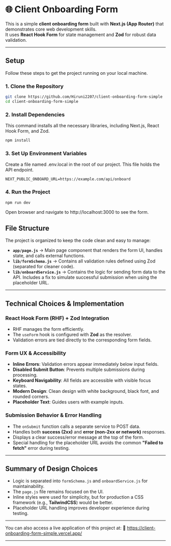 # 🌐 Client Onboarding Form

This is a simple **client onboarding form** built with **Next.js (App Router)** that demonstrates core web development skills.  
It uses **React Hook Form** for state management and **Zod** for robust data validation.

---

## Setup

Follow these steps to get the project running on your local machine.

### 1. Clone the Repository
```bash
git clone https://github.com/Hiruni2207/client-onboarding-form-simple
cd client-onboarding-form-simple
```
### 2. Install Dependencies
This command installs all the necessary libraries, including Next.js, React Hook Form, and Zod.
```bash
npm install
```
### 3. Set Up Environment Variables
Create a file named .env.local in the root of our project.
This file holds the API endpoint.
```env
NEXT_PUBLIC_ONBOARD_URL=https://example.com/api/onboard
```
### 4. Run the Project
```bash
npm run dev
```
Open browser and navigate to http://localhost:3000 to see the form.

## File Structure

The project is organized to keep the code clean and easy to manage:

- **`app/page.js`** → Main page component that renders the form UI, handles state, and calls external functions.  
- **`lib/formSchema.js`** → Contains all validation rules defined using Zod (separated for cleaner code).  
- **`lib/onboardService.js`** → Contains the logic for sending form data to the API. Includes a fix to simulate successful submission when using the placeholder URL.  

---

## Technical Choices & Implementation

### React Hook Form (RHF) + Zod Integration
- RHF manages the form efficiently.  
- The `useForm` hook is configured with **Zod** as the resolver.  
- Validation errors are tied directly to the corresponding form fields.  

### Form UX & Accessibility
- **Inline Errors**: Validation errors appear immediately below input fields.  
- **Disabled Submit Button**: Prevents multiple submissions during processing.  
- **Keyboard Navigability**: All fields are accessible with visible focus states.  
- **Modern Design**: Clean design with white background, black font, and rounded corners.  
- **Placeholder Text**: Guides users with example inputs.  

### Submission Behavior & Error Handling
- The `onSubmit` function calls a separate service to POST data.  
- Handles both **success (2xx)** and **error (non-2xx or network)** responses.  
- Displays a clear success/error message at the top of the form.  
- Special handling for the placeholder URL avoids the common **"Failed to fetch"** error during testing.  

---

## Summary of Design Choices
- Logic is separated into `formSchema.js` and `onboardService.js` for maintainability.  
- The `page.js` file remains focused on the UI.  
- Inline styles were used for simplicity, but for production a CSS framework (e.g., **TailwindCSS**) would be better.  
- Placeholder URL handling improves developer experience during testing.  

---

You can also access a live application of this project at:  🔗  https://client-onboarding-form-simple.vercel.app/

---

